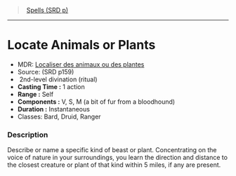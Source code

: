 ﻿---
!SpellVO
Level: 2
Type: divination
Ritual: ritual
CastingTime: 1 action
Range: Self
Components: V, S, M (a bit of fur from a bloodhound)
Duration: Instantaneous
Classes: Bard, Druid, Ranger
Id: spells_vo.md#locate-animals-or-plants
ParentLink: spells_vo.md#spells-srd-p
Name: Locate Animals or Plants
ParentName: Spells (SRD p)
NameLevel: 1
AltName: '[Localiser des animaux ou des plantes](hd_spells_localiser_des_animaux_ou_des_plantes.md)'
Source: (SRD p159)
---
> [Spells (SRD p)](srd_spells.md)

---

# Locate Animals or Plants

- MDR: [Localiser des animaux ou des plantes](hd_spells_localiser_des_animaux_ou_des_plantes.md)
- Source: (SRD p159)
-  2nd-level divination (ritual)
- **Casting Time :** 1 action
- **Range :** Self
- **Components :** V, S, M (a bit of fur from a bloodhound)
- **Duration :** Instantaneous
- Classes: Bard, Druid, Ranger

### Description

Describe or name a specific kind of beast or plant. Concentrating on the voice of nature in your surroundings, you learn the direction and distance to the closest creature or plant of that kind within 5 miles, if any are present.

